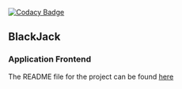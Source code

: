 [![Codacy Badge](https://api.codacy.com/project/badge/Grade/3ee4420ed9ff41049efb7a23a142d9ae)](https://www.codacy.com/manual/Arcero1/blackjack-frontend?utm_source=github.com&amp;utm_medium=referral&amp;utm_content=Arcero1/blackjack-frontend&amp;utm_campaign=Badge_Grade)

## BlackJack
### Application Frontend
The README file for the project can be found [here](https://github.com/Arcero1/blackjack-backend)
